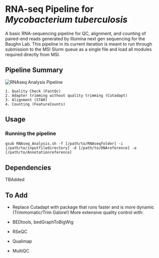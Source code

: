 
# RNA-seq Pipeline for _Mycobacterium tuberculosis_

A basic RNA-sequencing pipeline for QC, alignment, and counting of paired-end reads generated by Illumina next gen sequencing
for the Baughn Lab. This pipeline in its current iteration is meant to run through submission to the MSI Slurm queue as a single file and load all modules required directly from MSI. 

## Pipeline Summary

![RNAseq Analysis Pipeline](https://user-images.githubusercontent.com/115341984/194696781-2e1ced7f-9da8-4c62-ba02-73150b152657.png)


    1. Quality Check (FastQc)
    2. Adapter trimming without quality trimming (Cutadapt)
    3. Alignment (STAR)
    4. Counting (FeatureCounts)

## Usage

### Running the pipeline

```shell
qsub RNAseq_Analysis.sh -f [/path/to/RNAseqfolder] -i [/path/to/inputfiledirectory] -d [/path/to/DNAreference] -a [/path/to/Annotationreference]
```




## Dependencies
TBAdded


## To Add
- Replace Cutadapt with package that runs faster and is more dynamic (Trimmomatic/Trim Galore!)
More extensive quality control with:

- BEDtools, bedGraphToBigWig
- RSeQC
- Qualimap
- MultiQC

